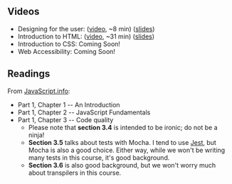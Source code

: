 ## Videos

* Designing for the user: ([video](https://docs.google.com/presentation/d/1V9VtReNTHLSYCwVcq84OpT2LCghTapSXtJ7IGUIL0E0/edit?usp=sharing), ~8 min) ([slides](https://docs.google.com/presentation/d/1XoJzoDlC32x64kwSueUPlcn8iT4nBMp_XCCfnQUZhWs/edit?usp=sharing))
* Introduction to HTML: ([video](https://share.descript.com/view/Y8DeQS27PTm), ~31 min) ([slides](https://docs.google.com/presentation/d/1V9VtReNTHLSYCwVcq84OpT2LCghTapSXtJ7IGUIL0E0/edit?usp=sharing))
* Introduction to CSS: Coming Soon!
* Web Accessibility: Coming Soon!

## Readings

From [JavaScript.info](https://javascript.info/):
* Part 1, Chapter 1 -- An Introduction
* Part 1, Chapter 2 -- JavaScript Fundamentals
* Part 1, Chapter 3 -- Code quality
  - Please note that **section 3.4** is intended to be ironic; do not be a ninja!
  - **Section 3.5** talks about tests with Mocha. I tend to use [Jest](https://jestjs.io/), but Mocha is also a good choice. Either way, while we won't be writing many tests in this course, it's good background.
  - **Section 3.6** is also good background, but we won't worry much about transpilers in this course.